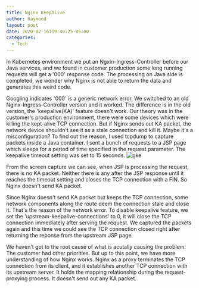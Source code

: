 ```yaml
---
title: Nginx Keepalive
author: Raymond
layout: post
date: 2020-02-16T19:40:25-05:00
categories:
  - Tech
---
```

In Kubernetes environment we put an Ngxin-Ingress-Controller before our Java services, and we found in customer production some long running requests will get a '000' response code. The processing on Java side is completed, we wonder why Nginx is not able to return the data and generates this weird code. 

Googling indicates '000' is a generic network error. We switched to an old Nginx-Ingress-Controller version and it worked. The difference is in the old version, the 'keepalive(KA)' feature doesn't work. Our theory was in the customer's production environment, there were some devices which were killing the kept-alive TCP connection. But if Nginx sends out KA packet, the network device shouldn't see it as a stale connection and kill it. Maybe it's a misconfiguration? To find out the reason, I used tcpdump to capture packets inside a Java container. I sent a bunch of requests to a JSP page which sleeps for a period of time specified in the request parameter. The keepalive timeout setting was set to 15 seconds.
<img class="alignnone size-full wp-image-1653" src="/wp-content/uploads/2020/02/nginx-tcpdump.png" alt="gke" width="700" height="262" srcset="/wp-content/uploads/2020/02/nginx-tcpdump.png 700w, /wp-content/uploads/2020/02/nginx-tcpdump.png 300w" sizes="(max-width: 700px) 100vw, 700px" />

From the screen capture we can see, when JSP is processing the request, there is no KA packet. Neither there is any after the JSP response until it reaches the timeout setting and closes the TCP connection with a FIN. So Nginx doesn't send KA packet. 

Since Nginx doesn't send KA packet but keeps the TCP connection, some network components along the route deem the connection stale and close it. That's the reason of the network error. To disable keepalive feature, we set the 'upstream-keepalive-connections' to 0, it will close the TCP connection immediately after serving the request. We captured the packets again and this time we could see the TCP connection closed right after returning the reponse from the upstream JSP page.

We haven't got to the root cause of what is acutally causing the problem. The customer had other priorities. But up to this point, we have more understanding of how Nginx works. Nginx as a proxy terminates the TCP connection from its client, and it establishes another TCP connection with its upstream server. It holds the mapping relationship during the request-proxying process. It doesn't send out any KA packet.

